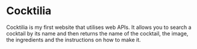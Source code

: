 # Cocktilia

Cocktilia is my first website that utilises web APIs.
It allows you to search a cocktail by its name and then returns the name of the cocktail, the image, the ingredients and the instructions on how to make it.

